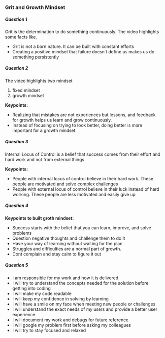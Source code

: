 ### Grit and Growth Mindset


##### Question 1

Grit is the determination to do something continuously. The video highlights some facts like,

* Grit is not a born nature. It can be built with constant efforts
* Creating a positive mindset that failure doesn't define us makes us do something persistently


##### Question 2

The video highlights two mindset

1. fixed mindset
2. growth mindset

**Keypoints:**

* Realizing that mistakes are not experiences but lessons, and feedback for growth helps us learn and grow continuously.
* Instead of focusing on trying to look better, doing better is more important for a growth mindset


##### Question 3

Internal Locus of Control is a belief that success comes from their effort and hard work and not from external things

**Keypoints:**

* People with internal locus of control believe in their hard work. These people are motivated and solve complex challenges
* People with external locus of control believe in their luck instead of hard working. These people are less motivated and easily give up


##### Question 4

**Keypoints to built groth mindset:**

* Success starts with the belief that you can learn, improve, and solve problems
* Question negative thoughts and challenge them to do it
* Have your way of learning without waiting for the plan
* Struggles and difficulties are a normal part of growth.
* Dont complain and stay calm to figure it out


##### Question 5

* I am responsible for my work and how it is delivered.
* I will try to understand the concepts needed for the solution before getting into coding
* I will make my code readable
* I will keep my confidence in solving by learning
* I will have a smile on my face when meeting new people or challenges
* I will understand the exact needs of my users and provide a better user experience
* I will document my work and debugs for future reference
* I will google my problem first before asking my colleagues
* I will try to stay focused and relaxed
